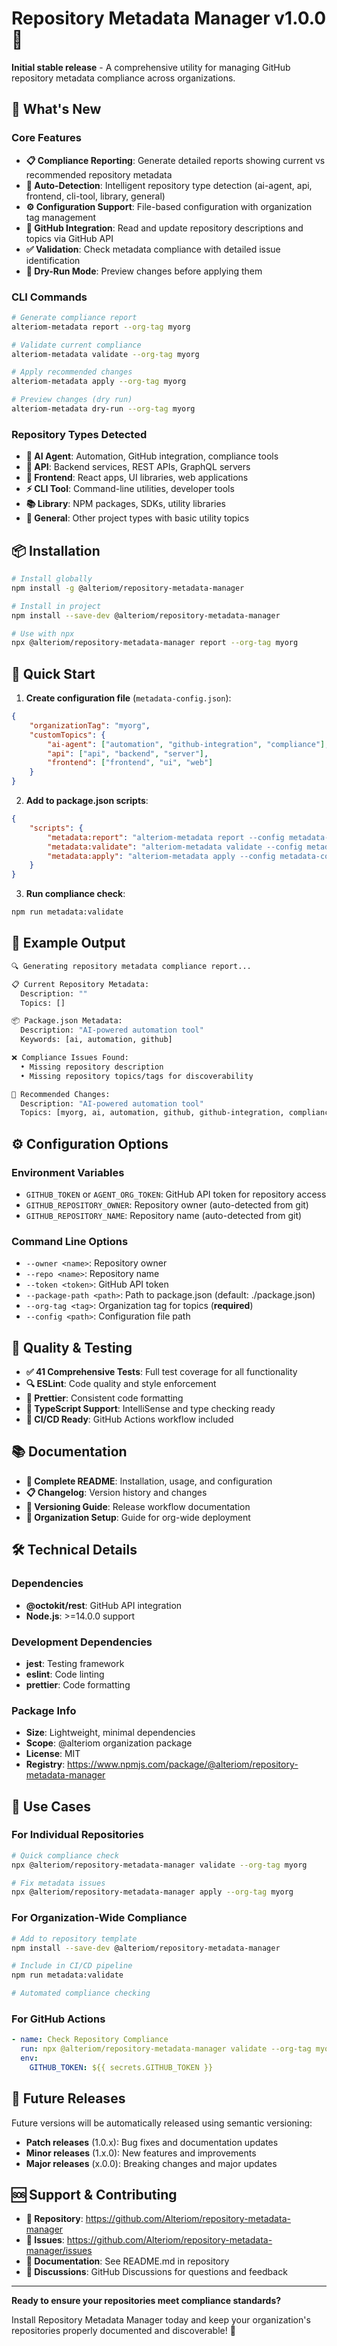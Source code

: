 # Repository Metadata Manager v1.0.0 🚀

**Initial stable release** - A comprehensive utility for managing GitHub repository metadata compliance across organizations.

## 🎯 What's New

### Core Features
- **📋 Compliance Reporting**: Generate detailed reports showing current vs recommended repository metadata
- **🤖 Auto-Detection**: Intelligent repository type detection (ai-agent, api, frontend, cli-tool, library, general)
- **⚙️ Configuration Support**: File-based configuration with organization tag management
- **🔄 GitHub Integration**: Read and update repository descriptions and topics via GitHub API
- **✅ Validation**: Check metadata compliance with detailed issue identification
- **👀 Dry-Run Mode**: Preview changes before applying them

### CLI Commands
```bash
# Generate compliance report
alteriom-metadata report --org-tag myorg

# Validate current compliance
alteriom-metadata validate --org-tag myorg

# Apply recommended changes
alteriom-metadata apply --org-tag myorg

# Preview changes (dry run)
alteriom-metadata dry-run --org-tag myorg
```

### Repository Types Detected
- **🤖 AI Agent**: Automation, GitHub integration, compliance tools
- **🔌 API**: Backend services, REST APIs, GraphQL servers
- **🎨 Frontend**: React apps, UI libraries, web applications
- **⚡ CLI Tool**: Command-line utilities, developer tools
- **📚 Library**: NPM packages, SDKs, utility libraries
- **🔧 General**: Other project types with basic utility topics

## 📦 Installation

```bash
# Install globally
npm install -g @alteriom/repository-metadata-manager

# Install in project
npm install --save-dev @alteriom/repository-metadata-manager

# Use with npx
npx @alteriom/repository-metadata-manager report --org-tag myorg
```

## 🚀 Quick Start

1. **Create configuration file** (`metadata-config.json`):
```json
{
    "organizationTag": "myorg",
    "customTopics": {
        "ai-agent": ["automation", "github-integration", "compliance"],
        "api": ["api", "backend", "server"],
        "frontend": ["frontend", "ui", "web"]
    }
}
```

2. **Add to package.json scripts**:
```json
{
    "scripts": {
        "metadata:report": "alteriom-metadata report --config metadata-config.json",
        "metadata:validate": "alteriom-metadata validate --config metadata-config.json",
        "metadata:apply": "alteriom-metadata apply --config metadata-config.json"
    }
}
```

3. **Run compliance check**:
```bash
npm run metadata:validate
```

## 🎨 Example Output

```bash
🔍 Generating repository metadata compliance report...

📋 Current Repository Metadata:
  Description: ""
  Topics: []

📦 Package.json Metadata:
  Description: "AI-powered automation tool"
  Keywords: [ai, automation, github]

❌ Compliance Issues Found:
  • Missing repository description
  • Missing repository topics/tags for discoverability

🎯 Recommended Changes:
  Description: "AI-powered automation tool"
  Topics: [myorg, ai, automation, github, github-integration, compliance]
```

## ⚙️ Configuration Options

### Environment Variables
- `GITHUB_TOKEN` or `AGENT_ORG_TOKEN`: GitHub API token for repository access
- `GITHUB_REPOSITORY_OWNER`: Repository owner (auto-detected from git)
- `GITHUB_REPOSITORY_NAME`: Repository name (auto-detected from git)

### Command Line Options
- `--owner <name>`: Repository owner
- `--repo <name>`: Repository name  
- `--token <token>`: GitHub API token
- `--package-path <path>`: Path to package.json (default: ./package.json)
- `--org-tag <tag>`: Organization tag for topics (**required**)
- `--config <path>`: Configuration file path

## 🧪 Quality & Testing

- **✅ 41 Comprehensive Tests**: Full test coverage for all functionality
- **🔍 ESLint**: Code quality and style enforcement
- **💅 Prettier**: Consistent code formatting
- **📝 TypeScript Support**: IntelliSense and type checking ready
- **🚀 CI/CD Ready**: GitHub Actions workflow included

## 📚 Documentation

- **📖 Complete README**: Installation, usage, and configuration
- **📋 Changelog**: Version history and changes
- **🔄 Versioning Guide**: Release workflow documentation
- **🏢 Organization Setup**: Guide for org-wide deployment

## 🛠️ Technical Details

### Dependencies
- **@octokit/rest**: GitHub API integration
- **Node.js**: >=14.0.0 support

### Development Dependencies  
- **jest**: Testing framework
- **eslint**: Code linting
- **prettier**: Code formatting

### Package Info
- **Size**: Lightweight, minimal dependencies
- **Scope**: @alteriom organization package
- **License**: MIT
- **Registry**: https://www.npmjs.com/package/@alteriom/repository-metadata-manager

## 🎯 Use Cases

### For Individual Repositories
```bash
# Quick compliance check
npx @alteriom/repository-metadata-manager validate --org-tag myorg

# Fix metadata issues
npx @alteriom/repository-metadata-manager apply --org-tag myorg
```

### For Organization-Wide Compliance
```bash
# Add to repository template
npm install --save-dev @alteriom/repository-metadata-manager

# Include in CI/CD pipeline
npm run metadata:validate

# Automated compliance checking
```

### For GitHub Actions
```yaml
- name: Check Repository Compliance
  run: npx @alteriom/repository-metadata-manager validate --org-tag myorg
  env:
    GITHUB_TOKEN: ${{ secrets.GITHUB_TOKEN }}
```

## 🚀 Future Releases

Future versions will be automatically released using semantic versioning:
- **Patch releases** (1.0.x): Bug fixes and documentation updates
- **Minor releases** (1.x.0): New features and improvements
- **Major releases** (x.0.0): Breaking changes and major updates

## 🆘 Support & Contributing

- **📁 Repository**: https://github.com/Alteriom/repository-metadata-manager
- **🐛 Issues**: https://github.com/Alteriom/repository-metadata-manager/issues
- **📖 Documentation**: See README.md in repository
- **💬 Discussions**: GitHub Discussions for questions and feedback

---

**Ready to ensure your repositories meet compliance standards?** 

Install Repository Metadata Manager today and keep your organization's repositories properly documented and discoverable! 🎉
